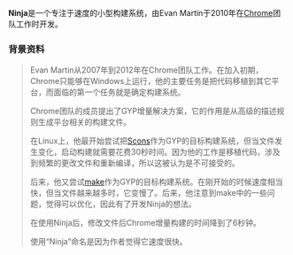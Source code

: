 **Ninja**是一个专注于速度的小型构建系统，由Evan Martin于2010年在[Chrome](https://zh.wikipedia.org/wiki/Google_Chrome "Google Chrome")团队工作时开发。

### 背景资料

> Evan Martin从2007年到2012年在Chrome团队工作。在加入初期，Chrome只能够在Windows上运行，他的主要任务是把代码移植到其它平台，而面临的第一个任务就是确定构建系统。
> 
> Chrome团队的成员提出了GYP增量解决方案，它的作用是从高级的描述规则生成平台相关的构建文件。
> 
> 在Linux上，他最开始尝试把[Scons](https://zh.wikipedia.org/wiki/SCons "SCons")作为GYP的目标构建系统，但当文件发生变化，启动构建就需要花费30秒时间。因为他的工作是移植代码，涉及到频繁的更改文件和重新编译，所以这被认为是不可接受的。
> 
> 后来，他又尝试[make](https://zh.wikipedia.org/wiki/Make "Make")作为GYP的目标构建系统。在刚开始的时候速度相当快，但当文件越来越多时，它变慢了。后来，他注意到make中的一些问题，觉得可以优化，因此有了开发Ninja的想法。
> 
> 在使用Ninja后，修改文件后Chrome增量构建的时间降到了6秒钟。
> 
> 使用“Ninja”命名是因为作者觉得它速度很快。
